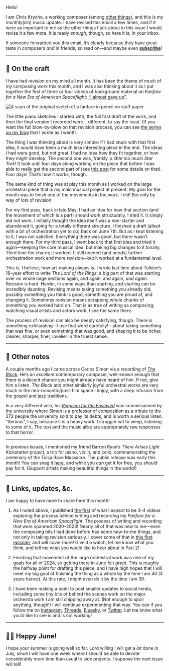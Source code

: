 <!-- buttondown-editor-mode: plaintext -->
Hello!

I am Chris Krycho, a working composer (among [other things](https://v5.chriskrycho.com)), and this is my monthly(ish) music update. I have revised this email a few times, and if it were as important to me as the other things I talk about in this issue I would revise it a few more. It is ready *enough*, though, so here it is, in your inbox.

If someone forwarded you this email, it’s clearly because they have great taste in composers *and* in friends, so read on—and maybe even [**subscribe**](https://buttondown.email/music-by-chris-krycho/)!

---- 

## 🎼 On the craft

I have had *revision* on my mind all month. It has been the theme of much of my composing work this month, and I was also thinking about it as I put together the first of three or four videos of background material on <cite>Fanfare for a New Era of American Spaceflight</cite>: [“I almost gave up”](https://youtu.be/hhDNbjz0etU).

![A scan of the original sketch of a fanfare in pencil on staff paper](https://cdn.chriskrycho.com/music/crew-dragon-2/Sketches%20page%202%20crop.jpg)

The little piano sketches I started with, the full first draft of the work, and then the final version I recorded were… different, to say the least. (If you want the full blow-by-blow on that revision process, you can see [the series on my blog](https://v5.chriskrycho.com/journal/fanfare-for-a-new-era-of-american-spaceflight/) that I wrote as I went!)

The thing I was thinking about is very simple: if I had stuck with that first idea, it would have been a much less interesting piece in the end. The ideas I had were good, but not great. I had no idea how they fit together, or how they might develop. The second one was, frankly, a little too much <cite>Star Trek</cite>! It took until four days along working on the piece that before I was able to really get the second part of (see [this post](https://v5.chriskrycho.com/journal/fanfare-for-a-new-era-of-american-spaceflight/day-4-part-2/) for some details on that). Four days! That’s how it works, though.

The same kind of thing was at play this month as I worked on the large orchestral piece that is my main musical project at present. My goal for the month was to finish one of the movements in the work. I did! But only by way of lots of revision.

For my first pass, back in late May, I had an idea for how that section (and the movement of which is a part) should work structurally. I tried it. It simply did not work. I initially thought the idea itself was a non-starter and abandoned it, going for a totally different structure. I finished a draft (albeit with a bit of orchestration yet to do) back on June 7th. But as I kept listening to it, I was not satisfied. Everything there was good, but there wasn’t enough there. For my third pass, I went back to that first idea and tried it again—keeping the core musical idea, but making big changes to it tonally. Third time the charm; it worked. It still needed (and needs) further orchestration work and more revision—but it worked at a fundamental level.

This is, I believe, how art-making always is. I wrote last time about Tolkien’s 18-year effort to write <cite>The Lord of the Rings</cite>: a big part of that was starting over on whole large sections again, and again, and again, *and again*. Revision is hard. Harder, in some ways than starting, and starting can be incredibly daunting. Revising means taking something you already did, possibly something you think is good, something you are proud of, and changing it. Sometimes revision means scrapping whole chunks of something you worked hard on. That is as true of writing as composing; watching visual artists and actors work, I see the same there.

The process of revision can also be deeply satisfying, though. There is something exhilarating—I use that word carefully!—about taking something that was fine, or even something that was good, and shaping it to be richer, clearer, sharper, finer, lovelier in the truest sense.

---- 

## 🎵 Other notes

A couple months ago I came across Carlos Simon via a recording of [<cite>The Block</cite>](https://songwhip.com/gianandrea-noseda/the-block). He’s an *excellent* contemporary composer, well-known enough that there is a decent chance you might already have heard of him. If not, give him a listen. <cite>The Block</cite> and other similarly joyful orchestral works are very much in the neo-romantic/post-film space I enjoy, with a deep infusion from the gospel and jazz traditions.

In a very different vein, his [<cite>Requiem for the Enslaved</cite>](https://songwhip.com/carlossimon/requiemfortheenslaved) was commissioned by the university where Simon is a professor of composition as a tribute to the 272 people the university sold to pay its debts, and is worth a serious listen. “Serious”, I say, because it is a heavy work. I struggle not to weep, listening to some of it. The text and the music alike are appropriately raw responses to that horror.

---- 

In previous issues, I mentioned my friend Barron Ryan’s <cite>There Arises Light</cite> Kickstarter project, a trio for piano, violin, and cello, commemorating the centenary of the Tulsa Race Massacre. The public release was early this month! You can snag it [here](https://barronryan.bandcamp.com/album/there-arises-light-in-the-darkness "Bandcamp link"), and while you *can* get it for free, you *should* pay for it. (Support artists making beautiful things in the world!)

---- 

## 🎤 Links, updates, &c.

I am happy to have more to share here this month!

1. As I noted above, I published [the first](https://youtu.be/hhDNbjz0etU) of what I expect to be 3–4 videos exploring the process behind writing and recording my <cite>Fanfare for a New Era of American Spaceflight</cite>. The process of writing and recording that work spanned 2020–2023! Nearly all of that was new to me—even the composing bits I had done before had some new-to-me things, and not only in taking revision seriously. I cover some of that in [this first episode](https://youtu.be/hhDNbjz0etU), and will cover more! Give it a watch, let me know what you think, and tell me what you would like to hear about in Part 2!

2. Finishing that movement of the large orchestral work was one of my goals for all of 2024, so getting there in June felt *great*. This is roughly the halfway point for drafting this piece, and I have high hopes that I will meet my big goal of finishing the thing as a whole by the time I am 40 (3 years hence). At this rate, I might even do it by the time I am 39.

3. I have been making a point to post smaller updates to social media, including some tiny bits of behind the scenes work on the major orchestra work I am still chipping away at. (Not enough to spoil anything, though!) I will continue experimenting that way. You can if you follow me on [Instagram](https://instagram.com/chriskrycho/), [Threads](https://threads.net/@chriskrycho), [Bluesky](https://bsky.app/profile/music.chriskrycho.com), or [Twitter](https://twitter.com/chriskrycho). Let me know what you’d like to see  is and is not working!

---- 

## 👋🏼 Happy June!

I hope your summer is going well so far. Lord willing I will get a *lot* done in July, since I will have one week where I should be able to devote considerably more time than usual to side projects. I suppose the next issue will tell!